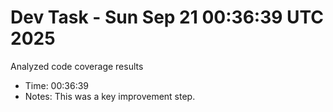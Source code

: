 # Dev Task - Sun Sep 21 00:36:39 UTC 2025
Analyzed code coverage results
- Time: 00:36:39
- Notes: This was a key improvement step.
